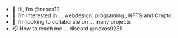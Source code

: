 - 👋 Hi, I’m @nexos12
- 👀 I’m interested in ... webdesign, programing , NFTS and Crypto
- 💞️ I’m looking to collaborate on ... many projects
- 📫 How to reach me ... discord @nexos9231

<!---
nexos12/nexos12 is a ✨ special ✨ repository because its `README.md` (this file) appears on your GitHub profile.
You can click the Preview link to take a look at your changes.
--->
